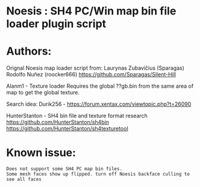 # Noesis : SH4 PC/Win map bin file loader plugin script
 
# Authors:

 Orignal Noesis map loader script from:
 Laurynas Zubavičius (Sparagas)
 Rodolfo Nuñez (roocker666)
 https://github.com/Sparagas/Silent-Hill

 Alanm1 - Texture loader 
     Requires the global ??gb.bin from the same area of map to get the global texture. 

 Search idea:
 Durik256 - https://forum.xentax.com/viewtopic.php?t=26090

 HunterStanton - SH4 bin file and texture format research 
 https://github.com/HunterStanton/sh4bin
 https://github.com/HunterStanton/sh4texturetool

 # Known issue: 
    Does not support some SH4 PC map bin files.
    Some mesh faces show up flipped. turn off Noesis backface culling to see all faces
         
